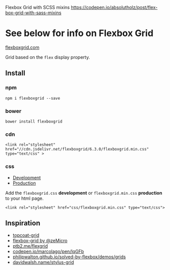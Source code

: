 Flexbox Grid with SCSS mixins
https://codepen.io/absolutholz/post/flex-box-grid-with-sass-mixins

See below for info on Flexbox Grid
===========

[flexboxgrid.com](http://flexboxgrid.com)

Grid based on the `flex` display property.

Install
---------
### npm
`npm i flexboxgrid --save`

### bower
`bower install flexboxgrid`

### cdn
```
<link rel="stylesheet" href="//cdn.jsdelivr.net/flexboxgrid/6.3.0/flexboxgrid.min.css" type="text/css" >
```

### css
* [Development](https://raw.githubusercontent.com/kristoferjoseph/flexboxgrid/master/dist/flexboxgrid.css)
* [Production](https://raw.githubusercontent.com/kristoferjoseph/flexboxgrid/master/dist/flexboxgrid.min.css)

Add the `flexboxgrid.css` __development__ or `flexboxgrid.min.css` __production__ to your html page.

```
<link rel="stylesheet" href="css/flexboxgrid.min.css" type="text/css">
```
Inspiration
-----------
- [topcoat-grid](https://github.com/topcoat/grid)
- [flexbox-grid by @zeMicro](https://github.com/zeMirco/flexbox-grid)
- [ptb2.me/flexgrid](http://ptb2.me/flexgrid/)
- [codepen.io/marcolago/pen/lqGFb](http://codepen.io/marcolago/pen/lqGFb)
- [philipwalton.github.io/solved-by-flexbox/demos/grids](http://philipwalton.github.io/solved-by-flexbox/demos/grids/)
- [davidwalsh.name/stylus-grid](http://davidwalsh.name/stylus-grid)
